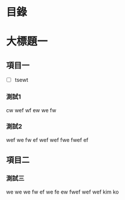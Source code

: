 # 目錄 
# 大標題一

## 項目一
- [ ] tsewt

### 測試1
cw
wef
wf
ew
we
fw
### 測試2
wef
we
fw
ef
wef
wef
fwe
fwef
ef
## 項目二
### 測試三
we
we
we
fw
ef
we
fe
ew
fwef
wef
wef
kim
ko
